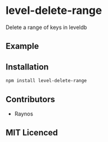 # level-delete-range

Delete a range of keys in leveldb

## Example

## Installation

`npm install level-delete-range`

## Contributors

 - Raynos

## MIT Licenced